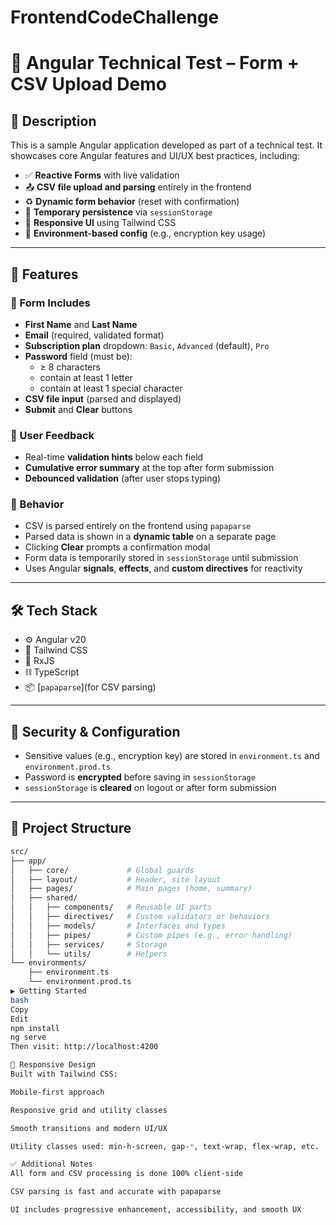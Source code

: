 # FrontendCodeChallenge
# 📌 Angular Technical Test – Form + CSV Upload Demo

## 📄 Description

This is a sample Angular application developed as part of a technical test. It showcases core Angular features and UI/UX best practices, including:

- ✅ **Reactive Forms** with live validation  
- 📤 **CSV file upload and parsing** entirely in the frontend  
- ♻️ **Dynamic form behavior** (reset with confirmation)  
- 💾 **Temporary persistence** via `sessionStorage`  
- 📱 **Responsive UI** using Tailwind CSS  
- 🔐 **Environment-based config** (e.g., encryption key usage)  

---

## 🚀 Features

### 🧾 Form Includes

- **First Name** and **Last Name**
- **Email** (required, validated format)
- **Subscription plan** dropdown: `Basic`, `Advanced` (default), `Pro`
- **Password** field (must be):
  - ≥ 8 characters
  - contain at least 1 letter
  - contain at least 1 special character
- **CSV file input** (parsed and displayed)
- **Submit** and **Clear** buttons

### 💬 User Feedback

- Real-time **validation hints** below each field  
- **Cumulative error summary** at the top after form submission  
- **Debounced validation** (after user stops typing)

### 🧠 Behavior

- CSV is parsed entirely on the frontend using `papaparse`
- Parsed data is shown in a **dynamic table** on a separate page
- Clicking **Clear** prompts a confirmation modal
- Form data is temporarily stored in `sessionStorage` until submission
- Uses Angular **signals**, **effects**, and **custom directives** for reactivity

---

## 🛠️ Tech Stack

- ⚙️ Angular v20
- 🎨 Tailwind CSS
- 🔄 RxJS
- ⛓ TypeScript
- 📦 [`papaparse`](for CSV parsing)

---

## 🔐 Security & Configuration

- Sensitive values (e.g., encryption key) are stored in `environment.ts` and `environment.prod.ts`
- Password is **encrypted** before saving in `sessionStorage`
- `sessionStorage` is **cleared** on logout or after form submission

---

## 📂 Project Structure

```bash
src/
├── app/
│   ├── core/             # Global guards
│   ├── layout/           # Header, site layout
│   ├── pages/            # Main pages (home, summary)
│   ├── shared/
│   │   ├── components/   # Reusable UI parts
│   │   ├── directives/   # Custom validators or behaviors
│   │   ├── models/       # Interfaces and types
│   │   ├── pipes/        # Custom pipes (e.g., error handling)
│   │   ├── services/     # Storage
│   │   └── utils/        # Helpers
└── environments/
    ├── environment.ts
    └── environment.prod.ts
▶️ Getting Started
bash
Copy
Edit
npm install
ng serve
Then visit: http://localhost:4200

📱 Responsive Design
Built with Tailwind CSS:

Mobile-first approach

Responsive grid and utility classes

Smooth transitions and modern UI/UX

Utility classes used: min-h-screen, gap-*, text-wrap, flex-wrap, etc.

✅ Additional Notes
All form and CSV processing is done 100% client-side

CSV parsing is fast and accurate with papaparse

UI includes progressive enhancement, accessibility, and smooth UX
